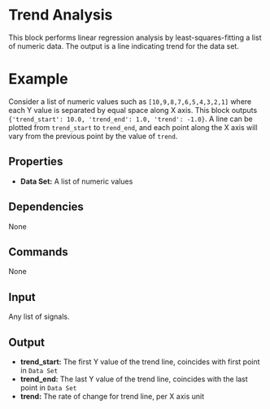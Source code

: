 Trend Analysis
==============

This block performs linear regression analysis by least-squares-fitting a list of numeric data. The output is a line indicating trend for the data set.

Example
===========

Consider a list of numeric values such as `[10,9,8,7,6,5,4,3,2,1]` where each Y value is separated by equal space along X axis. This block outputs `{'trend_start': 10.0, 'trend_end': 1.0, 'trend': -1.0}`. A line can be plotted from `trend_start` to `trend_end`, and each point along the X axis will vary from the previous point by the value of `trend`.


Properties
--------------
* **Data Set:** A list of numeric values

Dependencies
----------------
None

Commands
----------------
None

Input
-------
Any list of signals.

Output
---------
* **trend_start:** The first Y value of the trend line, coincides with first point in `Data Set`
* **trend_end:** The last Y value of the trend line, coincides with the last point in `Data Set`
* **trend:** The rate of change for trend line, per X axis unit
